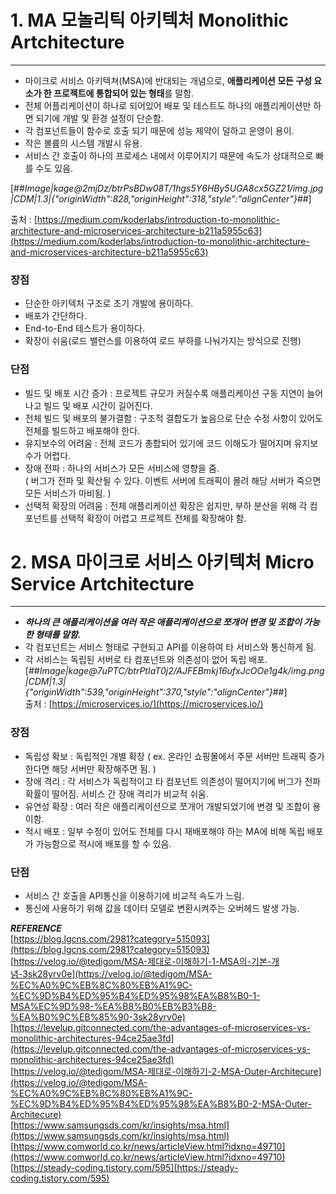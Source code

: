 # 1\. MA 모놀리틱 아키텍처 Monolithic Artchitecture

---

- 마이크로 서비스 아키텍쳐(MSA)에 반대되는 개념으로, **애플리케이션 모든 구성 요소가 한 프로젝트에 통합되어 있는 형태**를 말함.
- 전체 어플리케이션이 하나로 되어있어 배포 및 테스트도 하나의 애플리케이션만 하면 되기에 개발 및 환경 설정이 단순함.
- 각 컴포넌트들이 함수로 호출 되기 때문에 성능 제약이 덜하고 운영이 용이.
- 작은 볼륨의 시스템 개발시 유용.
- 서비스 간 호출이 하나의 프로세스 내에서 이루어지기 때문에 속도가 상대적으로 빠를 수도 있음.

[##_Image|kage@2mjDz/btrPsBDw08T/1hgs5Y6HBy5UGA8cx5GZ21/img.jpg|CDM|1.3|{"originWidth":828,"originHeight":318,"style":"alignCenter"}_##]

출처 : [https://medium.com/koderlabs/introduction-to-monolithic-architecture-and-microservices-architecture-b211a5955c63](https://medium.com/koderlabs/introduction-to-monolithic-architecture-and-microservices-architecture-b211a5955c63)

### 장점

- 단순한 아키텍처 구조로 초기 개발에 용이하다.
- 배포가 간단하다.
- End-to-End 테스트가 용이하다.
- 확장이 쉬움(로드 밸런스를 이용하여 로드 부하를 나눠가지는 방식으로 진행)

### 단점

- 빌드 및 배포 시간 증가 : 프로젝트 규모가 커질수록 애플리케이션 구동 지연이 늘어나고 빌드 및 배포 시간이 길어진다.
- 전체 빌드 및 배포의 불가결함 : 구조적 결합도가 높음으로 단순 수정 사항이 있어도 전체를 빌드하고 배포해야 한다.
- 유지보수의 어려움 : 전체 코드가 총합되어 있기에 코드 이해도가 떨어지며 유지보수가 어렵다.
- 장애 전파 : 하나의 서비스가 모든 서비스에 영향을 줌.  
  ( 버그가 전파 및 확산될 수 있다. 이벤트 서버에 트래픽이 몰려 해당 서버가 죽으면 모든 서비스가 마비됨. )
- 선택적 확장의 어려움 : 전체 애플리케이션 확장은 쉽지만, 부하 분산을 위해 각 컴포넌트를 선택적 확장이 어렵고 프로젝트 전체를 확장해야 함.

# 2\. MSA 마이크로 서비스 아키텍처 Micro Service Artchitecture

---

- **_하나의 큰 애플리케이션을 여러 작은 애플리케이션으로 쪼개어 변경 및 조합이 가능한 형태를 말함._**
- 각 컴포넌트는 서비스 형태로 구현되고 API를 이용하여 타 서비스와 통신하게 됨.
- 각 서비스는 독립된 서버로 타 컴포넌트와 의존성이 없어 독립 배포.  
  [##_Image|kage@7uPTC/btrPtIaT0j2/AJFEBmkj16ufxJcOOe1g4k/img.png|CDM|1.3|{"originWidth":539,"originHeight":370,"style":"alignCenter"}_##]  
  출처 : [https://microservices.io/](https://microservices.io/)

### 장점

- 독립성 확보 : 독립적인 개별 확장 ( ex. 온라인 쇼핑몰에서 주문 서버만 트래픽 증가한다면 해당 서버만 확장해주면 됨. )
- 장애 격리 : 각 서비스가 독립적이고 타 컴포넌트 의존성이 떨어지기에 버그가 전파 확률이 떨어짐. 서비스 간 장애 격리가 비교적 쉬움.
- 유연성 확장 : 여러 작은 애플리케이션으로 쪼개어 개발되었기에 변경 및 조합이 용이함.
- 적시 배포 : 일부 수정이 있어도 전체를 다시 재배포해야 하는 MA에 비해 독립 배포가 가능함으로 적시에 배포를 할 수 있음.

### 단점

- 서비스 간 호출을 API통신을 이용하기에 비교적 속도가 느림.
- 통신에 사용하기 위해 값을 데이터 모델로 변환시켜주는 오버헤드 발생 가능.

**_REFERENCE_**  
[https://blog.lgcns.com/2981?category=515093](https://blog.lgcns.com/2981?category=515093)  
[https://velog.io/@tedigom/MSA-제대로-이해하기-1-MSA의-기본-개념-3sk28yrv0e](https://velog.io/@tedigom/MSA-%EC%A0%9C%EB%8C%80%EB%A1%9C-%EC%9D%B4%ED%95%B4%ED%95%98%EA%B8%B0-1-MSA%EC%9D%98-%EA%B8%B0%EB%B3%B8-%EA%B0%9C%EB%85%90-3sk28yrv0e)  
[https://levelup.gitconnected.com/the-advantages-of-microservices-vs-monolithic-architectures-94ce25ae3fd](https://levelup.gitconnected.com/the-advantages-of-microservices-vs-monolithic-architectures-94ce25ae3fd)  
[https://velog.io/@tedigom/MSA-제대로-이해하기-2-MSA-Outer-Architecure](https://velog.io/@tedigom/MSA-%EC%A0%9C%EB%8C%80%EB%A1%9C-%EC%9D%B4%ED%95%B4%ED%95%98%EA%B8%B0-2-MSA-Outer-Architecure)  
[https://www.samsungsds.com/kr/insights/msa.html](https://www.samsungsds.com/kr/insights/msa.html)  
[https://www.comworld.co.kr/news/articleView.html?idxno=49710](https://www.comworld.co.kr/news/articleView.html?idxno=49710)  
[https://steady-coding.tistory.com/595](https://steady-coding.tistory.com/595)
